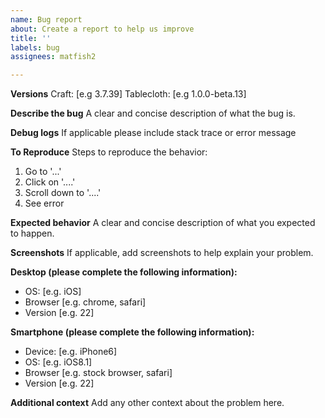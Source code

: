 ```yaml
---
name: Bug report
about: Create a report to help us improve
title: ''
labels: bug
assignees: matfish2

---
```


**Versions**
Craft: [e.g 3.7.39]
Tablecloth: [e.g 1.0.0-beta.13]

**Describe the bug**
A clear and concise description of what the bug is.

**Debug logs**
If applicable please include stack trace or error message

**To Reproduce**
Steps to reproduce the behavior:
1. Go to '...'
2. Click on '....'
3. Scroll down to '....'
4. See error

**Expected behavior**
A clear and concise description of what you expected to happen.

**Screenshots**
If applicable, add screenshots to help explain your problem.

**Desktop (please complete the following information):**
 - OS: [e.g. iOS]
 - Browser [e.g. chrome, safari]
 - Version [e.g. 22]

**Smartphone (please complete the following information):**
 - Device: [e.g. iPhone6]
 - OS: [e.g. iOS8.1]
 - Browser [e.g. stock browser, safari]
 - Version [e.g. 22]

**Additional context**
Add any other context about the problem here.
